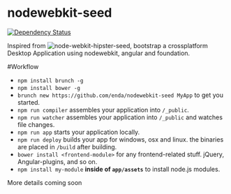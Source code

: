 nodewebkit-seed
========================
[![Dependency Status](https://gemnasium.com/enda/nodewebkit-seed.png)](https://gemnasium.com/enda/nodewebkit-seed)

Inspired from ![node-webkit-hipster-seed](https://github.com/Anonyfox/node-webkit-hipster-seed),
bootstrap a crossplatform Desktop Application using nodewebkit, angular and foundation.

#Workflow

- `npm install brunch -g`
- `npm install bower -g`
- `brunch new https://github.com/enda/nodewebkit-seed MyApp` to get you started.
- `npm run compiler` assembles your application into `/_public`.
- `npm run watcher` assembles your application into `/_public` and watches file changes.
- `npm run app` starts your application locally. 
- `npm run deploy` builds your app for windows, osx and linux. the binaries are placed in `/build` after building. 
- `bower install <frontend-module>` for any frontend-related stuff. jQuery, Angular-plugins, and so on. 
- `npm install my-module` **inside of `app/assets`** to install node.js modules. 

More details coming soon